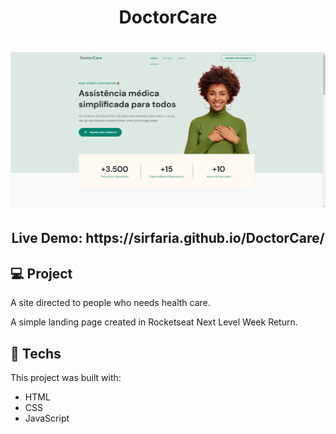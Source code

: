 <h1 align="center">DoctorCare</h1>

<h1 align="center">
    <img alt="DoctorCare Homepage" title="DoctorCare Homepage" src="./assets/doctorcare-homepage.png" width="700px"  />
</h1>

<h2 align="center">Live Demo: https://sirfaria.github.io/DoctorCare/ </h2>

## 💻 Project

A site directed to people who needs health care.

A simple landing page created in Rocketseat Next Level Week Return.

## 🚀 Techs

This project was built with:

- HTML
- CSS
- JavaScript
